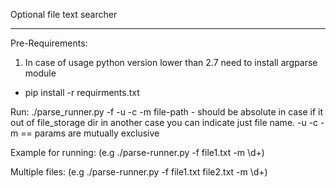 Optional file text searcher
_______________________________

Pre-Requirements:
1) In case of usage python version lower than 2.7 need to install argparse module
  - pip install -r requirments.txt

Run:
./parse_runner.py -f <file-path> -u <reg ex pattern> -c<reg ex pattern> -m <reg ex pattern>
 file-path - should be absolute in case if it out of file_storage dir in another case you can indicate just file name.
 -u -c -m == params are mutually exclusive

Example for running:
 (e.g ./parse-runner.py -f file1.txt -m \d+)

 Multiple files:
 (e.g ./parse-runner.py -f file1.txt file2.txt -m \d+)
